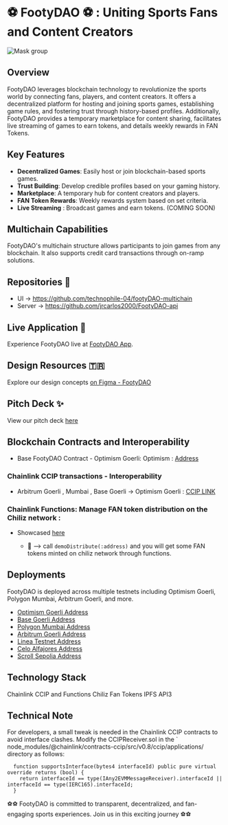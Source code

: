 # ⚽ FootyDAO ⚽ : Uniting Sports Fans and Content Creators 

![Mask group](https://github.com/jrcarlos2000/FootyDAO-contracts/assets/75360886/44fa02f7-1eee-419e-a3e7-208b2ae7d2b0)

## Overview
FootyDAO leverages blockchain technology to revolutionize the sports world by connecting fans, players, and content creators. It offers a decentralized platform for hosting and joining sports games, establishing game rules, and fostering trust through history-based profiles. Additionally, FootyDAO provides a temporary marketplace for content sharing, facilitates live streaming of games to earn tokens, and details weekly rewards in FAN Tokens.

## Key Features
- **Decentralized Games**: Easily host or join blockchain-based sports games.
- **Trust Building**: Develop credible profiles based on your gaming history.
- **Marketplace**: A temporary hub for content creators and players.
- **FAN Token Rewards**: Weekly rewards system based on set criteria.
- **Live Streaming** : Broadcast games and earn tokens. (COMING SOON) 

## Multichain Capabilities
FootyDAO's multichain structure allows participants to join games from any blockchain. It also supports credit card transactions through on-ramp solutions.

## Repositories 🔐
- UI -> https://github.com/technophile-04/footyDAO-multichain
- Server -> https://github.com/jrcarlos2000/FootyDAO-api

## Live Application 👀
Experience FootyDAO live at [FootyDAO App](https://footy-dao.vercel.app/). 

## Design Resources 🇹🇷
Explore our design concepts [on Figma - FootyDAO](https://www.figma.com/file/CKBHdH4XdB1NaRWQEHiO54/FootyDAO?type=design&node-id=446-42&mode=design&t=l1m6Af4oEJJGtpDP-0)

## Pitch Deck ✨
View our pitch deck [here](https://pitch.com/v/FootyDAO-qkhhkg)

## Blockchain Contracts and Interoperability

- Base FootyDAO Contract - Optimism Goerli: Optimism : [Address](https://goerli-optimism.etherscan.io/address/0xA63184B6e04EF4f9D516feaF6Df65dF602B07a13)
### Chainlink CCIP transactions - Interoperability 
- Arbitrum Goerli , Mumbai , Base Goerli  ->  Optimism Goerli : [CCIP LINK](https://ccip.chain.link/address/0xA63184B6e04EF4f9D516feaF6Df65dF602B07a13)
### Chainlink Functions: Manage FAN token distribution on the Chiliz network : 
- Showcased [here](https://mumbai.polygonscan.com/address/0x7043dfb5db32ef820d0bb23e6f168c94e8be8fb2)
  
   - 📁 --> call `demoDistribute(:address)` and you will get some FAN tokens minted on chiliz network through functions.


## Deployments
FootyDAO is deployed across multiple testnets including Optimism Goerli, Polygon Mumbai, Arbitrum Goerli, and more.

- [Optimism Goerli Address](https://goerli-optimism.etherscan.io/address/0xA63184B6e04EF4f9D516feaF6Df65dF602B07a13)
- [Base Goerli Address](https://goerli.basescan.org/address/0x74E01d145AE90a431c7E90b6bDBFd61f007ea921)
- [Polygon Mumbai Address](https://mumbai.polygonscan.com/address/0xb5964669ae1E5617c62DE976c05CA3D1A63f9Ca4)
- [Arbitrum Goerli Address](https://goerli.arbiscan.io/address/0x659867Cc60b6aC93c112e55F384898017b2e4919)
- [Linea Testnet Address](https://explorer.goerli.linea.build/address/0x99370A50eFdB6Aab5CcaF741522FF0C07843DF49/contracts#address-tabs)
- [Celo Alfajores Address](https://explorer.celo.org/alfajores/address/0xf0a206dcaf5668fa5c824a01a2039d4cf07b771c)
- [Scroll Sepolia Address](https://sepolia.scrollscan.com/address/0x86695F03264E4676B896cdD590e013815f3493b2)


## Technology Stack
Chainlink CCIP and Functions
Chiliz Fan Tokens
IPFS
API3

## Technical Note

For developers, a small tweak is needed in the Chainlink CCIP contracts to avoid interface clashes. 
Modify the CCIPReceiver.sol in the ` node_modules/@chainlink/contracts-ccip/src/v0.8/ccip/applications/ directory as follows:

```solidity
  function supportsInterface(bytes4 interfaceId) public pure virtual override returns (bool) {
    return interfaceId == type(IAny2EVMMessageReceiver).interfaceId || interfaceId == type(IERC165).interfaceId;
  }
```

⚽⚽ FootyDAO is committed to transparent, decentralized, and fan-engaging sports experiences. Join us in this exciting journey ⚽⚽

